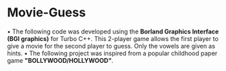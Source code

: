 # Movie-Guess
• The following code was developed using the **Borland Graphics Interface (BGI graphics)** for Turbo C++. 
This 2-player game allows the first player to give a movie for the second player to guess. Only the vowels are given as hints. 
• The following project was inspired from a popular childhood paper game **"BOLLYWOOD/HOLLYWOOD"**.
